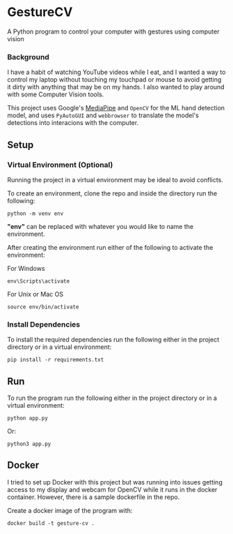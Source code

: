# GestureCV
A Python program to control your computer with gestures using computer vision

### Background
I have a habit of watching YouTube videos while I eat, and I wanted a way to control my laptop without touching my touchpad or mouse to avoid getting it dirty with anything that may be on my hands. I also wanted to play around with some Computer Vision tools.

This project uses Google's [MediaPipe](https://developers.google.com/mediapipe/solutions) and  `OpenCV` for the ML hand detection model, and uses `PyAutoGUI` and `webbrowser` to translate the model's detections into interacions with the computer.


## Setup

### Virtual Environment (Optional)

Running the project in a virtual environment may be ideal to avoid conflicts.

To create an environment, clone the repo and inside the directory run the following:

```
python -m venv env
```

**"env"** can be replaced with whatever you would like to name the environment.


After creating the environment run either of the following to activate the environment:

For Windows
```
env\Scripts\activate
```

For Unix or Mac OS
```
source env/bin/activate
```

### Install Dependencies

To install the required dependencies run the following either in the project directory or in a virtual environment:

```
pip install -r requirements.txt
```

## Run 
To run the program run the following either in the project directory or in a virtual environment:

```
python app.py
```

Or:
```
python3 app.py
```

## Docker

I tried to set up Docker with this project but was running into issues getting access to my display and webcam for OpenCV while it runs in the docker container. However, there is a sample dockerfile in the repo.

Create a docker image of the program with:

```
docker build -t gesture-cv . 
```

